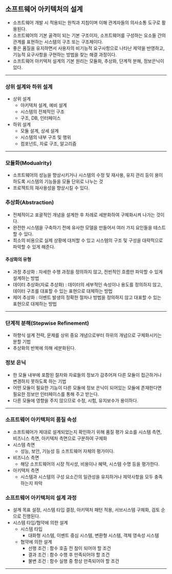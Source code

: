 ## 소프트웨어 아키텍처의 설계

- 소프트웨어 개발 시 적용되는 원칙과 지침이며 이해 관계자들의 의사소통 도구로 활용된다.
- 소프트웨어의 기본 골격이 되는 기본 구조이자, 소프트웨어를 구성하는 요소들 간의 관계를 표현하는 시스템의 구조 또는 구조체이다.
- 좋은 품질을 유지하면서 사용자의 비기능적 요구사항으로 나타난 제약을 반영하고, 기능적 요구사항을 구현하는 방법을 찾는 해결 과정이다.
- 소프트웨어 아키텍처 설계의 기본 원리는 모듈화, 추상화, 단계적 분해, 정보은닉이 있다.

---

### 상위 설계와 하위 설계

- 상위 설계
  - 아키텍처 설계, 예비 설계
  - 시스템의 전체적인 구조
  - 구조, DB, 인터페이스
- 하위 설계
  - 모듈 설계, 상세 설계
  - 시스템의 내부 구조 및 행위
  - 컴포넌트, 자료 구조, 알고리즘

---

### 모듈화(Modualrity)

- 소프트웨어의 성능을 향상시키거나 시스템의 수정 및 재사용, 유지 관리 등이 용이하도록 시스템의 기능들을 모듈 단위로 나누는 것
- 프로젝트의 재사용성을 향상시킬 수 있다.

### 추상화(Abstraction)

- 전체적이고 포괄적인 개념을 설계한 후 차례로 세분화하여 구체화시켜 나가는 것이다.
- 완전한 시스템을 구축하기 전에 유사한 모델을 만들어서 여러 가지 요인들을 테스트할 수 있다.
- 최소의 비용으로 실제 상황에 대처할 수 있고 시스템의 구조 및 구성을 대략적으로 파악할 수 있게 해준다.

#### 추상화의 유형

- 과정 추상화 : 자세한 수행 과정을 정의하지 않고, 전반적인 흐름만 파악할 수 있게 설계하는 방법
- 데이터 추상화(자료 추상화) : 데이터의 세부적인 속성이나 용도를 정의하지 않고, 데이터 구조를 대표할 수 있는 표현으로 대체하는 방법
- 제어 추상화 : 이벤트 발생의 정확한 절차나 방법을 정의하지 않고 대표할 수 있는 표현으로 대체하는 방법

---

### 단계적 분해(Stepwise Refinement)

- 하향식 설계 전략, 문제를 상위 중요 개념으로부터 하위의 개념으로 구체화시키는 분할 기법
- 추상화의 반복에 의해 세분화된다.

### 정보 은닉

- 한 모듈 내부에 포함된 절차와 자료들의 정보가 감추어져 다른 모듈이 접근하거나 변경하지 못하도록 하는 기법
- 어떤 모듈이 필요한 기능이 다른 모듈에 정보 은닉이 되어있는 모듈에 존재한다면 필요한 정보만 인터페이스를 통해 주고 받는다.
- 다른 모듈에 영향을 주지 않으므로 수정, 시험, 유지보수가 용이하다.

---

### 소프트웨어 아키텍처의 품질 속성

- 소프트웨어가 제대로 설계되었는지 확인하기 위해 품질 평가 요소를 시스템 측면, 비즈니스 측면, 아키텍처 측면으로 구분하여 구체화
- 시스템 측면
  - 성능, 보안, 기능성 등 소프트웨어 자체의 평가이다.
- 비즈니스 측면
  - 해당 소프트웨어의 시장 적시성, 비용이나 혜택, 시스템 수명 등을 평가한다.
- 아키텍처 측면
  - 시스템과 시스템의 구성 요소간의 일관성을 유지하거나 제약사항을 모두 충족하는지 파악

### 소프트웨어 아키텍처의 설계 과정

- 설계 목표 설정, 시스템 타입 결정, 아키텍처 패턴 적용, 서브시스템 구체화, 검토 순으로 진행된다.
- 시스템 타입/협약에 의한 설계
  - 시스템 타입
    - 대화형 시스템, 이벤트 중심 시스템, 변환형 시스템, 객체 영속성 시스템
  - 협약에 의한 설계
    - 선행 조건 : 함수 호출 전 참이 되어야 할 조건
    - 결과 조건 : 함수 수행 후 만족되어야 할 조건
    - 불변 조건 : 함수 실행 중 항상 만족되어야 할 조건

---
